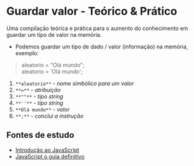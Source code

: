 # Guardar valor - Teórico & Prático
Uma compilação teórica e prática para o aumento do conhecimento em guardar um tipo de valor na memória.

- Podemos guardar um tipo de dado / valor (informação) na memória, exemplo:

> aleatorio = "Olá mundo";<br>
> aleatorio = 'Olá mundo';

1. ``**aleatorio**``  - _nome simbólico para um valor_
2. ``**=**``          - _atribuição_
3. ``**""**``         - _tipo string_
4. ``**''**``         - _tipo string_
5. ``**Olá mundo**``  - _valor_
6. ``**;**``          - _conclui a instrução_

## Fontes de estudo
- [Introdução ao JavaScript](https://www.udemy.com/course/introducao-ao-javascript/)
- [JavaScript o guia definitivo](https://www.submarino.com.br/produto/112167569)
